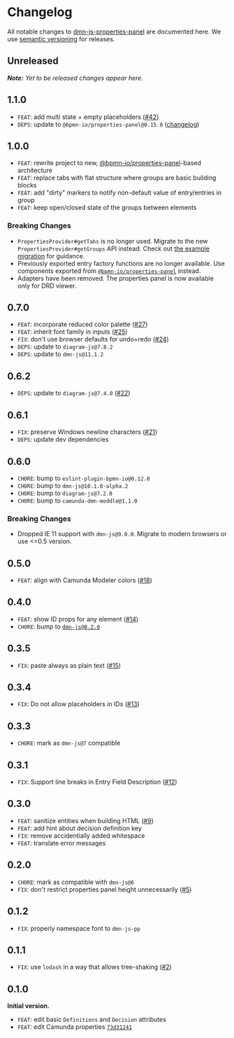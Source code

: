 # Changelog

All notable changes to [dmn-js-properties-panel](https://github.com/bpmn-io/dmn-js-properties-panel) are documented here. We use [semantic versioning](http://semver.org/) for releases.

## Unreleased

___Note:__ Yet to be released changes appear here._

## 1.1.0

* `FEAT`: add multi state + empty placeholders ([#42](https://github.com/bpmn-io/dmn-js-properties-panel/pull/42))
* `DEPS`: update to `@bpmn-io/properties-panel@0.15.0` ([changelog](https://github.com/bpmn-io/properties-panel/blob/main/CHANGELOG.md#0150))

## 1.0.0

* `FEAT`: rewrite project to new, [@bpmn-io/properties-panel](https://github.com/bpmn-io/properties-panel)-based architecture
* `FEAT`: replace tabs with flat structure where groups are basic building blocks
* `FEAT`: add "dirty" markers to notify non-default value of entry/entries in group
* `FEAT`: keep open/closed state of the groups between elements

### Breaking Changes

* `PropertiesProvider#getTabs` is no longer used. Migrate to the new `PropertiesProvider#getGroups` API instead.
  Check out [the example migration](https://github.com/bpmn-io/bpmn-js-examples/pull/142) for guidance.
* Previously exported entry factory functions are no longer available. Use components exported from
  [`@bpmn-io/properties-panel`](https://github.com/bpmn-io/properties-panel) instead.
* Adapters have been removed. The properties panel is now available only for DRD viewer.

## 0.7.0

* `FEAT`: incorporate reduced color palette ([#27](https://github.com/bpmn-io/dmn-js-properties-panel/issues/27))
* `FEAT`: inherit font family in inputs ([#25](https://github.com/bpmn-io/dmn-js-properties-panel/pull/25))
* `FIX`: don't use browser defaults for undo+redo ([#24](https://github.com/bpmn-io/dmn-js-properties-panel/pull/24))
* `DEPS`: update to `diagram-js@7.8.2`
* `DEPS`: update to `dmn-js@11.1.2`

## 0.6.2

* `DEPS`: update to `diagram-js@7.4.0` ([#22](https://github.com/bpmn-io/dmn-js-properties-panel/pull/22))

## 0.6.1

* `FIX`: preserve Windows newline characters ([#21](https://github.com/bpmn-io/dmn-js-properties-panel/pull/21))
* `DEPS`: update dev dependencies

## 0.6.0

* `CHORE`: bump to `eslint-plugin-bpmn-io@0.12.0`
* `CHORE`: bump to `dmn-js@10.1.0-alpha.2`
* `CHORE`: bump to `diagram-js@7.2.0`
* `CHORE`: bump to `camunda-dmn-moddle@1.1.0`

### Breaking Changes

* Dropped IE 11 support with `dmn-js@9.0.0`. Migrate to modern browsers or use <=0.5 version.

## 0.5.0

* `FEAT`: align with Camunda Modeler colors ([#18](https://github.com/bpmn-io/dmn-js-properties-panel/pull/18))

## 0.4.0

* `FEAT`: show ID props for any element ([#14](https://github.com/bpmn-io/dmn-js-properties-panel/pull/14))
* `CHORE`: bump to [`dmn-js@8.2.0`](https://github.com/bpmn-io/dmn-js)

## 0.3.5

* `FIX`: paste always as plain text ([#15](https://github.com/bpmn-io/dmn-js-properties-panel/pull/15))

## 0.3.4

* `FIX`: Do not allow placeholders in IDs ([#13](https://github.com/bpmn-io/dmn-js-properties-panel/pull/13))

## 0.3.3

* `CHORE`: mark as `dmn-js@7` compatible

## 0.3.1

* `FIX`: Support line breaks in Entry Field Description ([#12](https://github.com/bpmn-io/dmn-js-properties-panel/pull/12))

## 0.3.0

* `FEAT`: sanitize entities when building HTML ([#9](https://github.com/bpmn-io/dmn-js-properties-panel/issues/9))
* `FEAT`: add hint about decision definition key
* `FIX`: remove accidentially added whitespace
* `FEAT`: translate error messages

## 0.2.0

* `CHORE`: mark as compatible with `dmn-js@6`
* `FIX`: don't restrict properties panel height unnecessarily ([#5](https://github.com/bpmn-io/dmn-js-properties-panel/issues/5))

## 0.1.2

* `FIX`: properly namespace font to `dmn-js-pp`

## 0.1.1

* `FIX`: use `lodash` in a way that allows tree-shaking ([#2](https://github.com/bpmn-io/dmn-js-properties-panel/issues/2))

## 0.1.0

__Initial version.__

* `FEAT`: edit basic `Definitions` and `Decision` attributes
* `FEAT`: edit Camunda properties [`73d31241`](https://github.com/bpmn-io/dmn-js-properties-panel/commit/73d3124183dcd8ee0d6dca8ee52ccbf10e0e828a)
